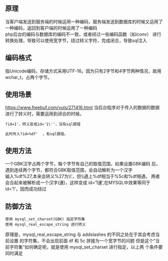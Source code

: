

## 原理

当客户端发送到服务端的时候运用一种编码，服务端发送到数据库的时候又运用了一种编码，返回到客户端的时候运用了一种编码\
php后台的编码与数据库的编码不一致，或者经过一些编码函数（如iconv） 进行转换处理，导致可以使用宽字节，绕过转义字符，完成闭合，导致sql注入

## []()编码格式

指Unicode编码，存储方式采用UTF-16。因为只有2字节和4字节两种情况，故用wchar\_t，占两个字节。

## []()使用场景
<https://www.freebuf.com/vuls/271416.html>
当后台程序对于传入的数据的数据进行了转义时，需要运用到闭合的时候。
```
?id=1'，转义变成id='1\''，没有sql报错

此时传入?id=%df'  ，有sql报错。
```
## []()使用方法

一个GBK汉字占两个字节，每个字节有自己的取值范围，如果设置GBK编码 后，遇到连续两个字节，都符合GBK取值范围，会自动解析为一个汉字\
输入%df%27,本来会转义%27为\\\’，但\\\遇上%df相当于%5c和%df相遇， 两者会合起来被解析成一个汉字(運)，这样变成 id=‘1運’,在MYSQL中效果等同于 id=‘1’，因而成功绕过

## []()防御方法

```
使用 mysql_set_charset(GBK) 指定字符集
使用 mysql_real_escape_string 进行转义 
```

原理是，mysql_real_escape_string 与 addslashes 的不同之处在于其会考虑当前设置 的字符集，不会出现前面 df 和 5c 拼接为一个宽字节的问题
但是这个“当前字符集”如何确定呢，就是使用 mysql\_set\_charset 进行指定，以上两 个条件要同时满足

